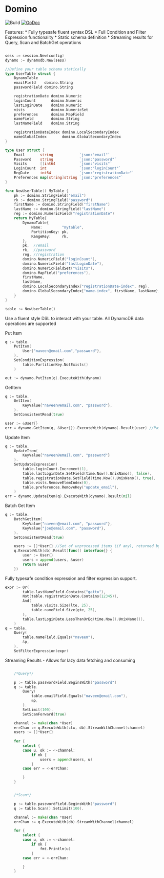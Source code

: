 # Domino
![Build](https://travis-ci.com/vsco/domino.svg?token=LzwQED4R8L5t9bYsDbah&branch=master)
[![GoDoc](https://godoc.org/github.com/vsco/domino?status.svg)](https://godoc.org/github.com/vsco/domino)


Features:
	* Fully typesafe fluent syntax DSL
	* Full Condition and Filter Expression functionality
	* Static schema definition
	* Streaming results for Query, Scan and BatchGet operations


```go

sess := session.New(config)
dynamo := dynamodb.New(sess)

//Define your table schema statically
type UserTable struct {
	DynamoTable
	emailField    domino.String
	passwordField domino.String

	registrationDate domino.Numeric
	loginCount       domino.Numeric
	lastLoginDate    domino.Numeric
	vists            domino.NumericSet
	preferences      domino.MapField
	nameField        domino.String
	lastNameField    domino.String

	registrationDateIndex domino.LocalSecondaryIndex
	nameGlobalIndex       domino.GlobalSecondaryIndex
}

type User struct {
	Email       string            `json:"email"`
	Password    string            `json:"password"`
	Visits      []int64           `json:"visits"`
	LoginCount  int               `json:"loginCount"`
	RegDate     int64             `json:"registrationDate"`
	Preferences map[string]string `json:"preferences"`
}

func NewUserTable() MyTable {
	pk := domino.StringField("email")
	rk := domino.StringField("password")
	firstName := domino.StringField("firstName")
	lastName := domino.StringField("lastName")
	reg := domino.NumericField("registrationDate")
	return MyTable{
		DynamoTable{
			Name:         "mytable",
			PartitionKey: pk,
			RangeKey:     rk,
		},
		pk,  //email
		rk,  //password
		reg, //registration
		domino.NumericField("loginCount"),
		domino.NumericField("lastLoginDate"),
		domino.NumericFieldSet("visits"),
		domino.MapField("preferences"),
		firstName,
		lastName,
		domino.LocalSecondaryIndex{"registrationDate-index", reg},
		domino.GlobalSecondaryIndex{"name-index", firstName, lastName},
	}
}

table := NewUserTable()

```

Use a fluent style DSL to interact with your table. All DynamoDB data operations are supported


Put Item
```go
q := table.
	PutItem(
		User{"naveen@email.com","password"},
	).
	SetConditionExpression(
		table.PartitionKey.NotExists()
	)

out := dynamo.PutItem(q).ExecuteWith(dynamo)
```

GetItem
```go
q := table.
	GetItem(
		KeyValue{"naveen@email.com", "password"},
	).
	SetConsistentRead(true)

user := &User{}
err = dynamo.GetItem(q, &User{}).ExecuteWith(dynamo).Result(user) //Pass in domain object template object

```


Update Item
```go
q := table.
	UpdateItem(
		KeyValue{"naveen@email.com", "password"}
	).
	SetUpdateExpression(
		table.loginCount.Increment(1),
		table.lastLoginDate.SetField(time.Now().UnixNano(), false),
		table.registrationDate.SetField(time.Now().UnixNano(), true),
		table.vists.RemoveElemIndex(0),
		table.preferences.RemoveKey("update_email"),
	)
err = dynamo.UpdateItem(q).ExecuteWith(dynamo).Result(nil)
```

Batch Get Item
```go
q := table.
	BatchGetItem(
		KeyValue{"naveen@email.com", "password"},
		KeyValue{"joe@email.com", "password"},
	).
	SetConsistentRead(true)

	users := []*User{} //Set of unprocessed items (if any), returned by dynamo
	q.ExecuteWith(db).Result(func() interface{} {
		user := User{}
		users = append(users, &user)
		return &user
	})
```


Fully typesafe condition expression and filter expression support.
```go
expr := Or(
		table.lastNameField.Contains("gattu"),
		Not(table.registrationDate.Contains(12345)),
		And(
			table.visits.Size(lte, 25),
			table.nameField.Size(gte, 25),
		),
		table.lastLoginDate.LessThanOrEq(time.Now().UnixNano()),
	)
q = table.
	Query(
		table.nameField.Equals("naveen"),
		&p,
	).
	SetFilterExpression(expr)


```

Streaming Results - Allows for lazy data fetching and consuming

```go

	/*Query*/

	p := table.passwordField.BeginsWith("password")
	q := table.
		Query(
			table.emailField.Equals("naveen@email.com"),
			&p,
		).
		SetLimit(100).
		SetScanForward(true)

	channel := make(chan *User)
	errChan := q.ExecuteWith(ctx, db).StreamWithChannel(channel)
	users := []*User{}
  
	for {
		select {
		case u, ok := <-channel:
			if ok {
				users = append(users, u)
			}
		case err = <-errChan:

		}
	}

```


```go

	/*Scan*/

	p := table.passwordField.BeginsWith("password")
	q := table.Scan().SetLimit(100).

	channel := make(chan *User)
	errChan := q.ExecuteWith(db).StreamWithChannel(channel)

	for {
		select {
		case u, ok := <-channel:
			if ok {
				fmt.Println(u)
			}
		case err = <-errChan:

		}
	}

```

